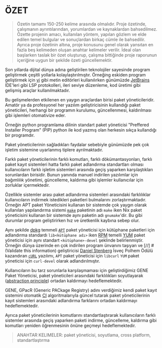 # ÖZET

> Özetin tamamı 150-250 kelime arasında olmalıdır. Proje özetinde, çalışmanın ayrıntılarından, yorumlardan ve kaynaklardan bahsedilmez. Özette projenin amacı, kullanılan yöntem, yapılan gözlem ve elde edilen temel bulgular ve sonuçlardan birkaç cümle ile bahsedilir. Ayrıca proje özetinin altına, proje konusunu genel olarak yansıtan en fazla beş kelimeden oluşan anahtar kelimeler verilir. İdeal olan başlarken taslak bir özet oluşturup, çalışma bittiğinde proje raporunun içeriğine uygun bir şekilde özeti güncellemektir.

Son yıllarda dijital dünya adına geliştirilen teknolojiler sayesinde program geliştirmek
çeşitli yollarla kolaylaştırılmıştır. Örneğing eskiden program geliştirmek
için [vi](https://en.wikipedia.org/wiki/Vi_(text_editor)) gibi metin editörleri kullanılırken günümüzde
[JetBrains](https://www.jetbrains.com/) IDE'leri gibi LSP protokolleri,
ileri seviye düzenleme, kod üretimi gibi gelişmiş araçlar kullanılmaktadır.

Bu gelişmelerden etkilenen en yaygın araçlardan birisi paket yöneticileridir.
Amatör ya da profesyonel her yazılım geliştiricisinin kullandığı paket yöneticileri,
herhangi bir programın kurulumu, güncellenmesi, kaldırılması gibi işlemleri otomativize eder.

Örneğin python programlama dilinin standart paket yöneticisi "Preffered Installer Program" (PIP)
python ile kod yazmış olan herkesin sıkça kullandığı bir programdır.

Paket yöneticilerinin sağladıkları faydalar sebebiyle günümüzde pek çok işletim sistemine uyarlanmış
tiplere ayrılmaktadır.

Farklı paket yöneticilerinin farklı komutları, farklı dökümantasyonları, farklı paket kayıt sistemleri
hatta farklı paket adlandırma standartları olması kullanıcıların farklı işletim sistemleri arasında geçiş
yaparken karşılaştıkları sorunlardan birisidir. Bunun yanında manuel indirilen yazılımlar için bağımlılık
yönetimi, güncelleme, kaldırma gibi işlemler kullanıcılar için zorluklar içermektedir.

Özellikle sistemler arası paket adlandırma sistemleri arasındaki farklılıklar kullanıcıların indirmek istedikleri
paketleri bulmalarını zorlaştırmaktadır. Örneğin APT paket Yöneticisini kullanan bir sistemde çok yaygın olarak kullanılan yapılandırma
sistemi [`make`](https://en.wikipedia.org/wiki/Make_(software)) paketinin adı `make` iken Nix paket yöneticisini kullanan bir sistemde
aynı paketin adı `gnumake`'dir. Bu gibi durumlar program geliştirirken hız ve üretkenlik kaybına sebep olur.

Aynı şekilde [dpkg](https://en.wikipedia.org/wiki/Dpkg) temmeli [`APT`](https://en.wikipedia.org/wiki/APT_(software)) paket yöneticisi için kütüphane paketleri için adlandırma standardı
`lib<kütüphane adı>` iken [RPM](https://en.wikipedia.org/wiki/RPM_Package_Manager) temelli [YUM](https://en.wikipedia.org/wiki/Yum_(software))
paket yöneticisi için aynı standart `<kütüphane>-devel` şeklinde belirlenmiştir. Örneğin dünya üzerinde en çok indirilen program ünvanını taşıyan ve [//] # (Validate this information)
geliştiricisi [Daniel Stenberg](https://en.wikipedia.org/wiki/Daniel_Stenberg) İsveç Polhem Ödülü kazandıran [`cURL`](https://en.wikipedia.org/wiki/CURL) yazılımı,
`APT` paket yöneticisi için `libcurl` `YUM` paket yöneticisi için `curl-devel` olarak adlandırılmıştır.

Kullanıcıların bu tarz sorunlarla karşılaşmaması için geliştirdiğimiz GENE Paket Yöneticisi, paket yöneticileri
arasındaki farklılıkları soyutlayarak ([abstraction principle](https://en.wikipedia.org/wiki/Abstraction_principle_(computer_programming))) ortadan kaldırmayı hedeflemektedir.

GENE, GPacR (Generic PACkage Registry) adını verdiğimiz kendi paket kayıt sistemini otomatik [CI](https://en.wikipedia.org/wiki/Continuous_integration) algoritmalarıyla
güncel tutarak paket yöneticilerinin kayıt sistemleri arasındaki adlandırma farklarını ortadan kaldırmayı
hedeflemektedir.

Ayrıca paket yöneticilerinin komutlarını standartlaştırarak kullanıcıların farklı sistemler arasında geçiş yaparken
paketi indirme, güncelleme, kaldırma gibi komutları yeniden öğrenmesinin önüne geçmeyi hedeflemektedir.

> ANAHTAR KELIMELER: paket yöneticisi, soyutlama, cross platform, standartlaştırma
